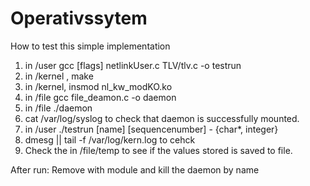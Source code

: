 # Operativssytem
How to test this simple implementation

1. in /user gcc [flags] netlinkUser.c TLV/tlv.c -o testrun
2. in /kernel , make 
3. in /kernel, insmod nl_kw_modKO.ko
4. in /file gcc file_deamon.c -o daemon 
5. in /file ./daemon
6. cat /var/log/syslog to check that daemon is successfully mounted. 
7. in /user ./testrun [name] [sequencenumber] -  {char*, integer} 
8. dmesg || tail -f /var/log/kern.log  to cehck
9. Check the in /file/temp to see if the values stored is saved to file. 

After run:
Remove with module and kill the daemon by name
